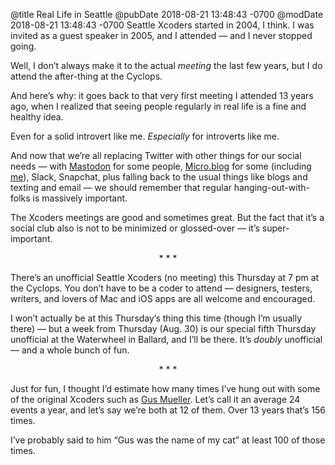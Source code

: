 @title Real Life in Seattle
@pubDate 2018-08-21 13:48:43 -0700
@modDate 2018-08-21 13:48:43 -0700
Seattle Xcoders started in 2004, I think. I was invited as a guest speaker in 2005, and I attended — and I never stopped going.

Well, I don’t always make it to the actual *meeting* the last few years, but I do attend the after-thing at the Cyclops.

And here’s why: it goes back to that very first meeting I attended 13 years ago, when I realized that seeing people regularly in real life is a fine and healthy idea.

Even for a solid introvert like me. *Especially* for introverts like me.

And now that we’re all replacing Twitter with other things for our social needs — with [Mastodon](https://joinmastodon.org/) for some people, [Micro.blog](https://micro.blog/) for some (including [me](https://micro.inessential.com/)), Slack, Snapchat, plus falling back to the usual things like blogs and texting and email — we should remember that regular hanging-out-with-folks is massively important.

The Xcoders meetings are good and sometimes great. But the fact that it’s a social club also is not to be minimized or glossed-over — it’s super-important.

<p style="text-align:center">* * *</p>

There’s an unofficial Seattle Xcoders (no meeting) this Thursday at 7 pm at the Cyclops. You don’t have to be a coder to attend — designers, testers, writers, and lovers of Mac and iOS apps are all welcome and encouraged.

I won’t actually be at this Thursday’s thing this time (though I’m usually there) — but a week from Thursday (Aug. 30) is our special fifth Thursday unofficial at the Waterwheel in Ballard, and I’ll be there. It’s *doubly* unofficial — and a whole bunch of fun.

<p style="text-align:center">* * *</p>

Just for fun, I thought I’d estimate how many times I’ve hung out with some of the original Xcoders such as [Gus Mueller](http://shapeof.com/). Let’s call it an average 24 events a year, and let’s say we’re both at 12 of them. Over 13 years that’s 156 times.

I’ve probably said to him “Gus was the name of my cat” at least 100 of those times.
